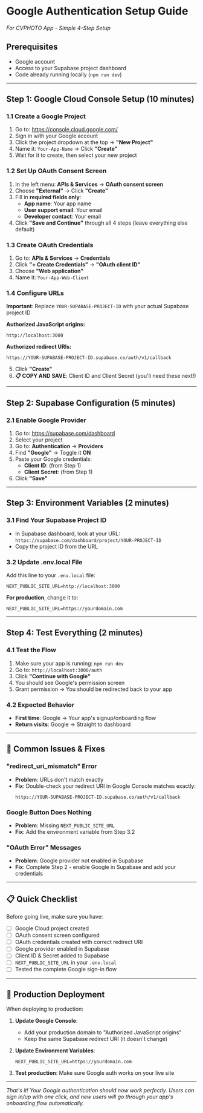 # Google Authentication Setup Guide
*For CVPHOTO App - Simple 4-Step Setup*

## Prerequisites
- Google account
- Access to your Supabase project dashboard
- Code already running locally (`npm run dev`)

---

## Step 1: Google Cloud Console Setup (10 minutes)

### 1.1 Create a Google Project
1. Go to: https://console.cloud.google.com/
2. Sign in with your Google account
3. Click the project dropdown at the top → **"New Project"**
4. Name it: `Your-App-Name` → Click **"Create"**
5. Wait for it to create, then select your new project

### 1.2 Set Up OAuth Consent Screen
1. In the left menu: **APIs & Services** → **OAuth consent screen**
2. Choose **"External"** → Click **"Create"**
3. Fill in **required fields only**:
   - **App name**: Your app name
   - **User support email**: Your email
   - **Developer contact**: Your email
4. Click **"Save and Continue"** through all 4 steps (leave everything else default)

### 1.3 Create OAuth Credentials
1. Go to: **APIs & Services** → **Credentials**
2. Click **"+ Create Credentials"** → **"OAuth client ID"**
3. Choose **"Web application"**
4. Name it: `Your-App-Web-Client`

### 1.4 Configure URLs
**Important**: Replace `YOUR-SUPABASE-PROJECT-ID` with your actual Supabase project ID

**Authorized JavaScript origins:**
```
http://localhost:3000
```

**Authorized redirect URIs:**
```
https://YOUR-SUPABASE-PROJECT-ID.supabase.co/auth/v1/callback
```

5. Click **"Create"**
6. **📋 COPY AND SAVE**: Client ID and Client Secret (you'll need these next!)

---

## Step 2: Supabase Configuration (5 minutes)

### 2.1 Enable Google Provider
1. Go to: https://supabase.com/dashboard
2. Select your project
3. Go to: **Authentication** → **Providers**
4. Find **"Google"** → Toggle it **ON**
5. Paste your Google credentials:
   - **Client ID**: (from Step 1)
   - **Client Secret**: (from Step 1)
6. Click **"Save"**

---

## Step 3: Environment Variables (2 minutes)

### 3.1 Find Your Supabase Project ID
- In Supabase dashboard, look at your URL: `https://supabase.com/dashboard/project/YOUR-PROJECT-ID`
- Copy the project ID from the URL

### 3.2 Update .env.local File
Add this line to your `.env.local` file:

```env
NEXT_PUBLIC_SITE_URL=http://localhost:3000
```

**For production**, change it to:
```env
NEXT_PUBLIC_SITE_URL=https://yourdomain.com
```

---

## Step 4: Test Everything (2 minutes)

### 4.1 Test the Flow
1. Make sure your app is running: `npm run dev`
2. Go to: `http://localhost:3000/auth`
3. Click **"Continue with Google"**
4. You should see Google's permission screen
5. Grant permission → You should be redirected back to your app

### 4.2 Expected Behavior
- **First time**: Google → Your app's signup/onboarding flow
- **Return visits**: Google → Straight to dashboard

---

## 🚨 Common Issues & Fixes

### "redirect_uri_mismatch" Error
- **Problem**: URLs don't match exactly
- **Fix**: Double-check your redirect URI in Google Console matches exactly:
  ```
  https://YOUR-SUPABASE-PROJECT-ID.supabase.co/auth/v1/callback
  ```

### Google Button Does Nothing
- **Problem**: Missing `NEXT_PUBLIC_SITE_URL` 
- **Fix**: Add the environment variable from Step 3.2

### "OAuth Error" Messages
- **Problem**: Google provider not enabled in Supabase
- **Fix**: Complete Step 2 - enable Google in Supabase and add your credentials

---

## 📋 Quick Checklist

Before going live, make sure you have:

- [ ] Google Cloud project created
- [ ] OAuth consent screen configured  
- [ ] OAuth credentials created with correct redirect URI
- [ ] Google provider enabled in Supabase
- [ ] Client ID & Secret added to Supabase
- [ ] `NEXT_PUBLIC_SITE_URL` in your `.env.local`
- [ ] Tested the complete Google sign-in flow

---

## 🚀 Production Deployment

When deploying to production:

1. **Update Google Console**:
   - Add your production domain to "Authorized JavaScript origins"
   - Keep the same Supabase redirect URI (it doesn't change)

2. **Update Environment Variables**:
   ```env
   NEXT_PUBLIC_SITE_URL=https://yourdomain.com
   ```

3. **Test production**: Make sure Google auth works on your live site

---

*That's it! Your Google authentication should now work perfectly. Users can sign in/up with one click, and new users will go through your app's onboarding flow automatically.* 